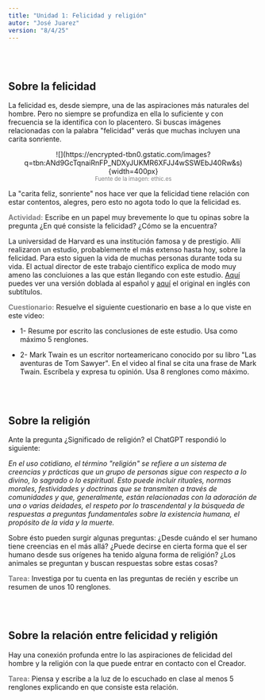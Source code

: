 ```yaml
---
title: "Unidad 1: Felicidad y religión"
autor: "José Juarez"
version: "8/4/25"  
---
```



<span hidden>Local directory with images: "H:/"</span>



<br><br>


## Sobre la felicidad

La felicidad es, desde siempre, una de las aspiraciones más naturales del hombre. Pero no siempre se profundiza en ella lo suficiente y con frecuencia se la identifica con lo placentero. Si buscas imágenes relacionadas con la palabra "felicidad" verás que muchas incluyen una carita sonriente.

<span hidden>Image</span>
   <center>![](https://encrypted-tbn0.gstatic.com/images?q=tbn:ANd9GcTqnaiRnFP_NDXyJUKMR6XFJJ4wSSWEbJ40Rw&s){width=400px}</center>
   <center><span class="grey3 size80">Fuente de la imagen: ethic.es</span></center>

La "carita feliz, sonriente" nos hace ver que la felicidad tiene relación con estar contentos, alegres, pero esto no agota todo lo que la felicidad es.

<span class="grey3">**Actividad:**</span> Escribe en un papel muy brevemente lo que tu opinas sobre la pregunta ¿En qué consiste la felicidad? ¿Cómo se la encuentra?

La universidad de Harvard es una institución famosa y de prestigio. Allí realizaron un estudio, probablemente el más extenso hasta hoy, sobre la felicidad. Para esto siguen la vida de muchas personas durante toda su vida. El actual director de este trabajo científico explica de modo muy ameno las concluiones a las que están llegando con este estudio. [Aquí](https://www.youtube.com/watch?v=KSxHQmjIh1s) puedes ver una versión doblada al español y [aquí](https://www.ted.com/talks/robert_waldinger_what_makes_a_good_life_lessons_from_the_longest_study_on_happiness?language=es) el original en inglés con subtítulos.
 
<span class="grey3">**Cuestionario:**</span> Resuelve el siguiente cuestionario en base a lo que viste en este video:

- 1- Resume por escrito las conclusiones de este estudio. Usa como máximo 5 renglones.

- 2- Mark Twain es un escritor norteamericano conocido por su libro "Las aventuras de Tom Sawyer". En el video al final se cita una frase de Mark Twain. Escríbela y expresa tu opinión. Usa 8 renglones como máximo. 

<br><br>

## Sobre la religión

Ante la pregunta ¿Significado de religión? el ChatGPT respondió lo siguiente:

*En el uso cotidiano, el término "religión" se refiere a un sistema de creencias y prácticas que un grupo de personas sigue con respecto a lo divino, lo sagrado o lo espiritual. Esto puede incluir rituales, normas morales, festividades y doctrinas que se transmiten a través de comunidades y que, generalmente, están relacionadas con la adoración de una o varias deidades, el respeto por lo trascendental y la búsqueda de respuestas a preguntas fundamentales sobre la existencia humana, el propósito de la vida y la muerte.*

Sobre ésto pueden surgir algunas preguntas: ¿Desde cuándo el ser humano tiene creencias en el más allá? ¿Puede decirse en cierta forma que el ser humano desde sus orígenes ha tenido alguna forma de religión? ¿Los animales se preguntan y buscan respuestas sobre estas cosas?

<span class="grey3">**Tarea:**</span> Investiga por tu cuenta en las preguntas de recién y escribe un resumen de unos 10 renglones.

<br><br>

## Sobre la relación entre felicidad y religión

Hay una conexión profunda entre lo las aspiraciones de felicidad del hombre y la religión con la que puede entrar en contacto con el Creador. 

<span class="grey3">**Tarea:**</span> Piensa y escribe a la luz de lo escuchado en clase al menos 5 renglones explicando en que consiste esta relación.



</div>
<!-- HTML style definitions -->
<style>
/* Colors */
.grey1 {color: #b3b3b3;} /* my light-grey */
.grey2 {color: #999999;} /* my middle-grey */
.grey3 {color: #808080;} /* my dark-grey */
.blue1 {color: #6495ed;} /* nvim blue */
.blue2 {color: #276cdf;} /* Andrew Ng Blue */
.sky1 {color: #7dbed8;} /* nvim sky */
.sky2 {color: #27a2db;}   /* my sky */
.green {color: #81b524;} /* my green */
.red1 {color: #ec5469;} /* my coral-red */
.red2 {color: #f44336;} /* my red */
.rose {color: #ec9998:} /* nvim rose */
.gold {color: #df9d43;} /* Andrew Ng gold */
.orange1 {color: #fda556;} /* nvim orange */
.orange2 {color: #ff9505;} /*Andrew Ng orange */
.purple1 {color: #ff40ff;} /* Andrew Ng purple */
.purple2 {color: #d164d7;} /* Andrew Ng purple */
/* Font Size */
.size90 {font-size: 0.9em;}
.size85 {font-size: 0.85em;}
.size80 {font-size: 0.8em;}
.size70 {font-size: 0.7em;}
</style>
<!-- Use <span> inline and <div> with several lines --->
